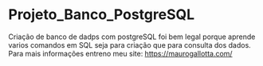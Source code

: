 # Projeto_Banco_PostgreSQL
Criação de banco de dadps com postgreSQL foi bem legal porque aprende varios comandos em SQL seja para criação que para consulta dos dados. Para mais informações entreno meu site: https://maurogallotta.com/
